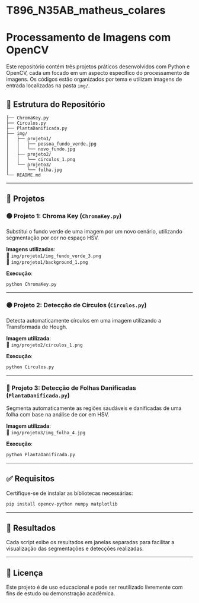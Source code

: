 # T896_N35AB_matheus_colares
# Processamento de Imagens com OpenCV

Este repositório contém três projetos práticos desenvolvidos com Python e OpenCV, cada um focado em um aspecto específico do processamento de imagens. Os códigos estão organizados por tema e utilizam imagens de entrada localizadas na pasta `img/`.

## 📁 Estrutura do Repositório

```
├── ChromaKey.py
├── Circulos.py
├── PlantaDanificada.py
├── img/
│   ├── projeto1/
│   │   ├── pessoa_fundo_verde.jpg
│   │   └── novo_fundo.jpg
│   ├── projeto2/
│   │   └── circulos_1.png
│   └── projeto3/
│       └── folha.jpg
└── README.md
```

---

## 📌 Projetos

### 🟢 Projeto 1: Chroma Key (`ChromaKey.py`)
Substitui o fundo verde de uma imagem por um novo cenário, utilizando segmentação por cor no espaço HSV.

**Imagens utilizadas**:  
📂 `img/projeto1/img_fundo_verde_3.png`  
📂 `img/projeto1/background_1.png`

**Execução**:
```bash
python ChromaKey.py
```

---

### 🟣 Projeto 2: Detecção de Círculos (`Circulos.py`)
Detecta automaticamente círculos em uma imagem utilizando a Transformada de Hough.

**Imagem utilizada**:  
📂 `img/projeto2/circulos_1.png`

**Execução**:
```bash
python Circulos.py
```

---

### 🌿 Projeto 3: Detecção de Folhas Danificadas (`PlantaDanificada.py`)
Segmenta automaticamente as regiões saudáveis e danificadas de uma folha com base na análise de cor em HSV.

**Imagem utilizada**:  
📂 `img/projeto3/img_folha_4.jpg`

**Execução**:
```bash
python PlantaDanificada.py
```

---

## ✅ Requisitos

Certifique-se de instalar as bibliotecas necessárias:

```bash
pip install opencv-python numpy matplotlib
```

---

## 📸 Resultados

Cada script exibe os resultados em janelas separadas para facilitar a visualização das segmentações e detecções realizadas.

---

## 📄 Licença

Este projeto é de uso educacional e pode ser reutilizado livremente com fins de estudo ou demonstração acadêmica.
